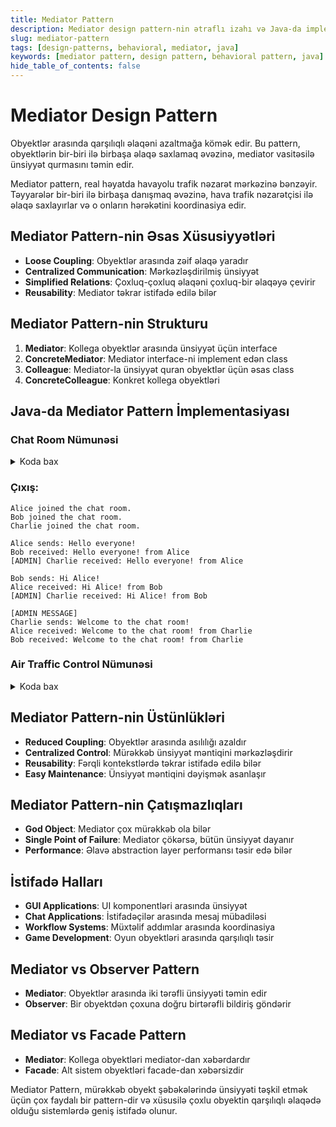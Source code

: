 ```yaml
---
title: Mediator Pattern
description: Mediator design pattern-nin ətraflı izahı və Java-da implementasiyası
slug: mediator-pattern
tags: [design-patterns, behavioral, mediator, java]
keywords: [mediator pattern, design pattern, behavioral pattern, java]
hide_table_of_contents: false
---
```


# Mediator Design Pattern

Obyektlər arasında qarşılıqlı əlaqəni azaltmağa kömək edir. Bu pattern, obyektlərin bir-biri ilə birbaşa əlaqə saxlamaq əvəzinə, mediator vasitəsilə ünsiyyət qurmasını təmin edir.

Mediator pattern, real həyatda havayolu trafik nəzarət mərkəzinə bənzəyir. Təyyarələr bir-biri ilə birbaşa danışmaq əvəzinə, hava trafik nəzarətçisi ilə əlaqə saxlayırlar və o onların hərəkətini koordinasiya edir.

## Mediator Pattern-nin Əsas Xüsusiyyətləri

- **Loose Coupling**: Obyektlər arasında zəif əlaqə yaradır
- **Centralized Communication**: Mərkəzləşdirilmiş ünsiyyət
- **Simplified Relations**: Çoxluq-çoxluq əlaqəni çoxluq-bir əlaqəyə çevirir
- **Reusability**: Mediator təkrar istifadə edilə bilər

## Mediator Pattern-nin Strukturu

1. **Mediator**: Kollega obyektlər arasında ünsiyyət üçün interface
2. **ConcreteMediator**: Mediator interface-ni implement edən class
3. **Colleague**: Mediator-la ünsiyyət quran obyektlər üçün əsas class
4. **ConcreteColleague**: Konkret kollega obyektləri

## Java-da Mediator Pattern İmplementasiyası

### Chat Room Nümunəsi

<details>
<summary>Koda bax</summary>

```java
// Mediator interface
interface ChatMediator {
    void sendMessage(String message, User user);
    void addUser(User user);
}

// Concrete Mediator
class ChatRoom implements ChatMediator {
    private java.util.List<User> users = new java.util.ArrayList<>();
    
    @Override
    public void addUser(User user) {
        users.add(user);
        System.out.println(user.getName() + " joined the chat room.");
    }
    
    @Override
    public void sendMessage(String message, User user) {
        System.out.println(user.getName() + " sends: " + message);
        
        // Send message to all other users
        for (User u : users) {
            if (u != user) {
                u.receive(message, user.getName());
            }
        }
    }
}

// Colleague abstract class
abstract class User {
    protected ChatMediator mediator;
    protected String name;
    
    public User(ChatMediator mediator, String name) {
        this.mediator = mediator;
        this.name = name;
    }
    
    public abstract void send(String message);
    public abstract void receive(String message, String from);
    
    public String getName() {
        return name;
    }
}

// Concrete Colleagues
class RegularUser extends User {
    public RegularUser(ChatMediator mediator, String name) {
        super(mediator, name);
    }
    
    @Override
    public void send(String message) {
        mediator.sendMessage(message, this);
    }
    
    @Override
    public void receive(String message, String from) {
        System.out.println(name + " received: " + message + " from " + from);
    }
}

class AdminUser extends User {
    public AdminUser(ChatMediator mediator, String name) {
        super(mediator, name);
    }
    
    @Override
    public void send(String message) {
        System.out.println("[ADMIN MESSAGE]");
        mediator.sendMessage(message, this);
    }
    
    @Override
    public void receive(String message, String from) {
        System.out.println("[ADMIN] " + name + " received: " + message + " from " + from);
    }
}

// Client code
public class MediatorPatternDemo {
    public static void main(String[] args) {
        ChatMediator chatRoom = new ChatRoom();
        
        User user1 = new RegularUser(chatRoom, "Alice");
        User user2 = new RegularUser(chatRoom, "Bob");
        User user3 = new AdminUser(chatRoom, "Charlie");
        
        chatRoom.addUser(user1);
        chatRoom.addUser(user2);
        chatRoom.addUser(user3);
        
        System.out.println();
        
        user1.send("Hello everyone!");
        System.out.println();
        
        user2.send("Hi Alice!");
        System.out.println();
        
        user3.send("Welcome to the chat room!");
    }
}
```

</details>

### Çıxış:
```
Alice joined the chat room.
Bob joined the chat room.
Charlie joined the chat room.

Alice sends: Hello everyone!
Bob received: Hello everyone! from Alice
[ADMIN] Charlie received: Hello everyone! from Alice

Bob sends: Hi Alice!
Alice received: Hi Alice! from Bob
[ADMIN] Charlie received: Hi Alice! from Bob

[ADMIN MESSAGE]
Charlie sends: Welcome to the chat room!
Alice received: Welcome to the chat room! from Charlie
Bob received: Welcome to the chat room! from Charlie
```

### Air Traffic Control Nümunəsi

<details>
<summary>Koda bax</summary>

```java
// Air Traffic Control Mediator
interface AirTrafficControl {
    void requestLanding(Aircraft aircraft);
    void requestTakeoff(Aircraft aircraft);
    void registerAircraft(Aircraft aircraft);
}

// Concrete Mediator
class ControlTower implements AirTrafficControl {
    private java.util.List<Aircraft> aircrafts = new java.util.ArrayList<>();
    private boolean runwayAvailable = true;
    
    @Override
    public void registerAircraft(Aircraft aircraft) {
        aircrafts.add(aircraft);
        System.out.println(aircraft.getName() + " registered with control tower.");
    }
    
    @Override
    public void requestLanding(Aircraft aircraft) {
        if (runwayAvailable) {
            runwayAvailable = false;
            System.out.println("Control Tower: " + aircraft.getName() + " cleared for landing.");
            aircraft.land();
        } else {
            System.out.println("Control Tower: " + aircraft.getName() + " hold position, runway busy.");
        }
    }
    
    @Override
    public void requestTakeoff(Aircraft aircraft) {
        if (runwayAvailable) {
            runwayAvailable = false;
            System.out.println("Control Tower: " + aircraft.getName() + " cleared for takeoff.");
            aircraft.takeoff();
        } else {
            System.out.println("Control Tower: " + aircraft.getName() + " hold position, runway busy.");
        }
    }
    
    public void runwayCleared() {
        runwayAvailable = true;
        System.out.println("Control Tower: Runway is now available.");
    }
}

// Colleague class
abstract class Aircraft {
    protected AirTrafficControl atc;
    protected String name;
    
    public Aircraft(AirTrafficControl atc, String name) {
        this.atc = atc;
        this.name = name;
    }
    
    public abstract void requestLanding();
    public abstract void requestTakeoff();
    public abstract void land();
    public abstract void takeoff();
    
    public String getName() {
        return name;
    }
}

// Concrete Colleagues
class CommercialAircraft extends Aircraft {
    public CommercialAircraft(AirTrafficControl atc, String name) {
        super(atc, name);
    }
    
    @Override
    public void requestLanding() {
        System.out.println(name + ": Requesting permission to land.");
        atc.requestLanding(this);
    }
    
    @Override
    public void requestTakeoff() {
        System.out.println(name + ": Requesting permission to takeoff.");
        atc.requestTakeoff(this);
    }
    
    @Override
    public void land() {
        System.out.println(name + ": Landing completed.");
        // Simulate runway clearance after landing
        if (atc instanceof ControlTower) {
            ((ControlTower) atc).runwayCleared();
        }
    }
    
    @Override
    public void takeoff() {
        System.out.println(name + ": Takeoff completed.");
        // Simulate runway clearance after takeoff
        if (atc instanceof ControlTower) {
            ((ControlTower) atc).runwayCleared();
        }
    }
}

class PrivateJet extends Aircraft {
    public PrivateJet(AirTrafficControl atc, String name) {
        super(atc, name);
    }
    
    @Override
    public void requestLanding() {
        System.out.println(name + " (Private Jet): Requesting priority landing.");
        atc.requestLanding(this);
    }
    
    @Override
    public void requestTakeoff() {
        System.out.println(name + " (Private Jet): Requesting priority takeoff.");
        atc.requestTakeoff(this);
    }
    
    @Override
    public void land() {
        System.out.println(name + " (Private Jet): Quick landing completed.");
        if (atc instanceof ControlTower) {
            ((ControlTower) atc).runwayCleared();
        }
    }
    
    @Override
    public void takeoff() {
        System.out.println(name + " (Private Jet): Quick takeoff completed.");
        if (atc instanceof ControlTower) {
            ((ControlTower) atc).runwayCleared();
        }
    }
}
```

</details>

## Mediator Pattern-nin Üstünlükləri

- **Reduced Coupling**: Obyektlər arasında asılılığı azaldır
- **Centralized Control**: Mürəkkəb ünsiyyət məntiqini mərkəzləşdirir
- **Reusability**: Fərqli kontekstlərdə təkrar istifadə edilə bilər
- **Easy Maintenance**: Ünsiyyət məntiqini dəyişmək asanlaşır

## Mediator Pattern-nin Çatışmazlıqları

- **God Object**: Mediator çox mürəkkəb ola bilər
- **Single Point of Failure**: Mediator çökərsə, bütün ünsiyyət dayanır
- **Performance**: Əlavə abstraction layer performansı təsir edə bilər

## İstifadə Halları

- **GUI Applications**: UI komponentləri arasında ünsiyyət
- **Chat Applications**: İstifadəçilər arasında mesaj mübadiləsi
- **Workflow Systems**: Müxtəlif addımlar arasında koordinasiya
- **Game Development**: Oyun obyektləri arasında qarşılıqlı təsir

## Mediator vs Observer Pattern

- **Mediator**: Obyektlər arasında iki tərəfli ünsiyyəti təmin edir
- **Observer**: Bir obyektdən çoxuna doğru birtərəfli bildiriş göndərir

## Mediator vs Facade Pattern

- **Mediator**: Kollega obyektləri mediator-dan xəbərdardır
- **Facade**: Alt sistem obyektləri facade-dan xəbərsizdir

Mediator Pattern, mürəkkəb obyekt şəbəkələrində ünsiyyəti təşkil etmək üçün çox faydalı bir pattern-dir və xüsusilə çoxlu obyektin qarşılıqlı əlaqədə olduğu sistemlərdə geniş istifadə olunur.